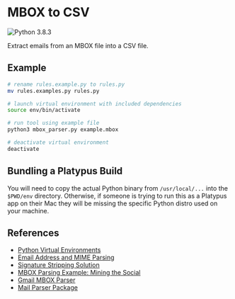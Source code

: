 # MBOX to CSV

![Python 3.8.3](https://img.shields.io/badge/python-3.8.3-yellow.svg)

Extract emails from an MBOX file into a CSV file.

## Example

```bash
# rename rules.example.py to rules.py
mv rules.examples.py rules.py

# launch virtual environment with included dependencies
source env/bin/activate

# run tool using example file
python3 mbox_parser.py example.mbox

# deactivate virtual environment
deactivate
```

## Bundling a Platypus Build

You will need to copy the actual Python binary from `/usr/local/...` into the `$PWD/env` directory. Otherwise, if someone is trying to run this as a Platypus app
on their Mac they will be missing the specific Python distro used on your machine.

## References

- [Python Virtual Environments](https://packaging.python.org/guides/installing-using-pip-and-virtual-environments/)
- [Email Address and MIME Parsing](https://github.com/mailgun/flanker)
- [Signature Stripping Solution](https://github.com/mailgun/talon)
- [MBOX Parsing Example: Mining the Social](https://www.oreilly.com/library/view/mining-the-social/9781449368180/ch06.html)
- [Gmail MBOX Parser](https://github.com/alejandro-g-m/Gmail-MBOX-email-parser)
- [Mail Parser Package](https://pypi.org/project/mail-parser/)
